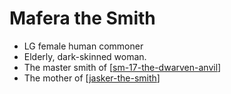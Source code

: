 # Mafera the Smith

- LG female human commoner
- Elderly, dark-skinned woman.
- The master smith of [[sm-17-the-dwarven-anvil]]
- The mother of [[jasker-the-smith]]

[//begin]: # "Autogenerated link references for markdown compatibility"
[sm-17-the-dwarven-anvil]: sm-17-the-dwarven-anvil "The Dwarven Anvil"
[jasker-the-smith]: jasker-the-smith "Jasker the Smith"
[//end]: # "Autogenerated link references"